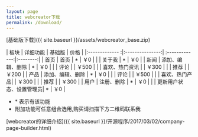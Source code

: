 ```yaml
---
layout: page
title: webcreator下载
permalink: /download/
---
```


[基础版下载]({{ site.baseurl }}/assets/webcreator_base.zip)



| 板块 			|		详细功能		| 基础版  		|   价格 		|
|:------------- :|:---------------:| :-------------:|:--------:|
| 首页     		| 	<span class="red"> 	首页</span> 		|		<span class="red"> * </span>	|  <span class="red">  ￥0 </span>	 		|
| 	    		| 		<span class="red"> 关于我</span>		|		<span class="red"> * </span> 		|   <span class="red">  ￥0 </span>	 		 |
| 新闻 		    | 	<span class="red"> 	添加、编辑、删除 </span>| <span class="red"> * </span>      |    <span class="red">  ￥0 </span>		 |
| 			    | 		评论 		| 	    		|   ￥500  		|
|				| 		喜欢、热门资讯	|		|	￥300	|
|				| 		推荐		|				|	￥200	|
| 	产品 		|  		<span class="red"> 添加、编辑、删除	</span>|   <span class="red"> * </span>  |	<span class="red">  ￥0 </span>	|
| 				|  		评论	     	|       |	￥500	|
| 				|  		喜欢、热门产品|       |	￥300	|
| 				|  		推荐	     	|       |	￥300	|
| 		用户		|  		<span class="red"> 注册、删除</span>	|   <span class="red"> * </span>  |	<span class="red">  ￥0 </span>			|
| 				|  		<span class="red"> 更新用户状态、设置管理员</span>|   <span class="red"> * </span>   |	<span class="red">  ￥0 </span>			|


* <span class="red"> * </span> <span class="grey">表示有该功能</span>
* <span class="grey">附加功能可任意组合选用,购买请扫描下方二维码联系我</span>

[webcreator的详细介绍]({{ site.baseurl }}/开源程序/2017/03/02/company-page-builder.html)

